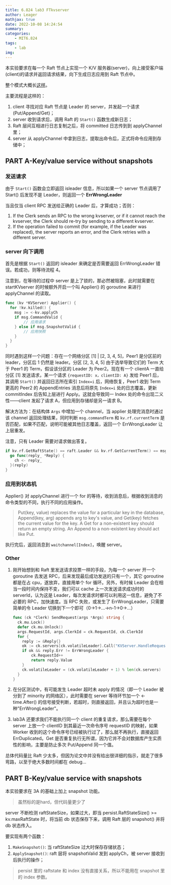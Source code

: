 ```yaml
---
title: 6.824 lab3 FTkvserver
author: Leager
mathjax: true
date: 2022-10-08 14:24:54
summary:
categories:
    - MIT6.824
tags:
    - lab
img:
---
```


本实验要求在每一个 Raft 节点上实现一个 K/V 服务器(server)，向上接受客户端(client)的请求并返回请求结果，向下生成日志应用到 Raft 节点中。

整个模式大概长[这样](https://pdos.csail.mit.edu/6.824/notes/raft_diagram.pdf)。

主要流程是这样的：

1. client 寻找对应 Raft 节点是 Leader 的 server，并发起一个请求(Put/Append/Get)；
2. server 收到请求后，调用 Raft 的 `Start()` 函数生成新日志；
3. Raft 层间互相进行日志复制之后，将 committed 日志传到到 applyChannel 里；
4. server 从 applyChannel 中拿到日志，提取出命令后，正式将命令应用到存储中；

<!--more-->

## PART A-Key/value service without snapshots

### 发送请求

由于 `Start()` 函数会立即返回 isleader 信息，所以如果一个 server 节点调用了 Start() 后发现不是 Leader，则返回一个 **ErrWrongLeader**

当且仅当 client RPC 发送给正确的 Leader 后，才算成功；否则：

1. If the Clerk sends an RPC to the wrong kvserver, or if it cannot reach the kvserver, the Clerk should re-try by sending to a different kvserver.
2. If the operation failed to commit (for example, if the Leader was replaced), the server reports an error, and the Clerk retries with a different server. 

### server 向下调用

首先是根据 `Start()` 返回的 isleader 来确定是否需要返回 ErrWrongLeader 错误。若成功，则等待流程 4。

注意到，在等待的过程中 server 是上了锁的，那必然被阻塞，此时就需要在 startKVserver 的时候额外开启一个叫 Applier() 的 goroutine 来进行 applyChannel 的读取。

```go
func (kv *KVServer) Applier() {
  for !kv.killed() {
    msg := <-kv.applyCh
    if msg.CommandValid {
        // 应用请求
    } else if msg.SnapshotValid {
        // 应用快照
    }
  }
}
```

同时遇到这样一个问题：存在一个网络分区 [1] | [2, 3, 4, 5]，Peer1 是分区前的 leader，分区后 1 仍然是 leader。分区 [2, 3, 4, 5] 由于选举导致它们的 Term 大于 Peer1 的 Term，假设该分区的 Leader 为 Peer2。现在有一个 clientA 一直给分区 [1] 发送请求，某一个请求 `{requestID: x，clientID: A}` 发给 Peer1 后，其调用 `Start()` 并返回日志所在索引 `Index=i` 后，网络恢复，Peer1 收到 Term 更高的 Peer2 的 AppendEntries 消息后将原先 `Index=i` 处的日志覆盖，更新 commitIndex 后告知上层进行 Apply。这就会导致同一 Index 处的命令出现二义性——client 发起了请求 A，但应用到存储却是另一请求 B。

解决方法为：在结构体 `Args` 中增加一个 channel，当 applier 处理完消息时通过该 channel 返回处理结果，同时判断 `msg.commandTerm` 和 `kv.rf.currentTerm` 是否匹配，如果不匹配，说明可能被其他日志覆盖，返回一个 ErrWrongLeader 让上层重发。

注意，只有 Leader 需要对请求做出答复。

```go
if kv.rf.GetRaftState() == raft.Leader && kv.rf.GetCurrentTerm() == msg.CommandTerm {
  go func(reply_ *Reply) {
    ch <- reply_
  }(reply)
}
```

### 应用到状态机

Applier() 对 applyChannel 进行一个 for 的等待，收到消息后，根据收到消息的命令类型的不同，执行不同的应用操作。

> Put(key, value) replaces the value for a particular key in the database, Append(key, arg) appends arg to key's value, and Get(key) fetches the current value for the key. A Get for a non-existent key should return an empty string. An Append to a non-existent key should act like Put.

执行完后，返回消息到 `waitchannel[Index]`，唤醒 server。

### Other

1. 刚开始想到和 Raft 里发送请求投票一样的手段，为每一个 server 开一个 goroutine 去发送 RPC，后来发现最后成功发送的只有一个，其它 goroutine 都是在占 cpu，遂放弃，直接用单个 for 循环。另外，有时候 Leader 会在相当一段时间内保持不变，我们可以 cache 上一次发送请求成功时的 serverId，认为这是 Leader，每次发请求时都可以利用这一信息，避免了不必要的 RPC，加快速度。当 RPC 失败，或发生了 ErrWrongLeader，只需要简单的令 Leader 切换到下一个即可（0->1->...->n-1->0->...）

    ```go
    func (ck *Clerk) SendRequest(args *Args) string {
      ck.mu.Lock()
      defer ck.mu.Unlock()
      args.RequestId, args.ClerkId = ck.RequestId, ck.ClerkId
      for {
        reply := &Reply{}
        ok := ck.servers[ck.volatileLeader].Call("KVServer.HandleRequest", args, reply)
        if ok && reply.Err != ErrWrongLeader {
            ck.RequestId++
            return reply.Value
        }
        ck.volatileLeader = (ck.volatileLeader + 1) % len(ck.servers)
      }
    }
    ```
2. 在分区测试中，有可能发生 Leader 超时未 apply 的情况（即一个 Leader 被分到了 minority 的网络区），此时需要在 server 等待环节加一个 <-time.After() 的信号接受判断，若超时，则直接返回，并且认为超时也是一种"ErrWrongLeader"。
3. lab3A 还要求我们不能执行同一个 client 的重复请求，那么需要在每个 server 上放一个 clientID 到其最近一次命令序号 requestID 的映射，如果 Worker 收到的这个命令序号已经被执行过了，那么就不再执行，直接返回 ErrDuplicated。Get 是否重复执行无所谓，因为它并不会对数据库产生实质性的影响，主要是防止多次 Put/Append 同一个值。

总体代码量比 Raft 少太多，但因为论文中并没有给出很详细的指示，就走了很多弯路，以至于绝大多数时间都在 debug...

## PART B-Key/value service with snapshots

本实验要求在 3A 的基础上加上 snapshot 功能。

> 虽然标的是hard，但代码量更少了

server 不断检测 raftStateSize，如果过大，即当 persist.RaftStateSize() >= kv.maxRaftState 时，将当前 db 状态保存下来，调用 Raft 层的 snapshot() 并将 db 状态传入。

要实现有两个函数：

1. `MakeSnapshot()`: 当 raftStateSize 过大时保存存储状态；
2. `ApplySnapshot()`: raft 层将 snapshotValid 发到 applyCh，被 server 接收到后执行的操作；

> persist 里的 raftstate 和 index 没有直接关系，所以不能用在 snapshot 里的 index 参数。
